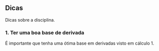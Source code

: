 ## Dicas

Dicas sobre a disciplina.

### 1. Ter uma boa base de derivada 

É importante que tenha uma ótima base em derivadas visto em cálculo 1.
